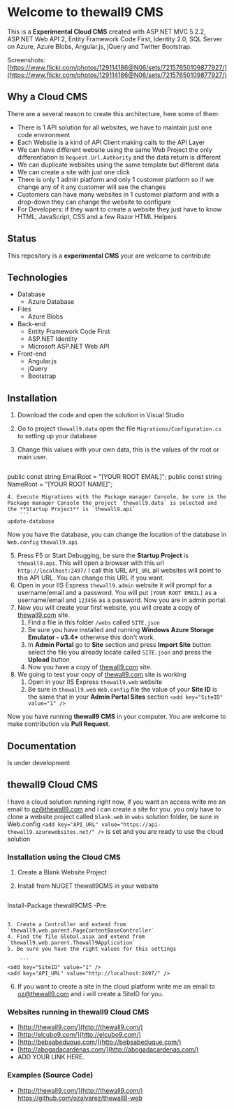 # Welcome to thewall9 CMS

This is a **Experimental Cloud CMS** created with ASP.NET MVC 5.2.2, ASP.NET Web API 2, Entity Framework Code First, Identity 2.0, SQL Server on Azure, Azure Blobs, Angular.js, jQuery and Twitter Bootstrap.

Screenshots: [https://www.flickr.com/photos/129114186@N06/sets/72157650109877927/](https://www.flickr.com/photos/129114186@N06/sets/72157650109877927/)
## Why a Cloud CMS

There are a several reason to create this architecture, here some of them:

* There is 1 API solution for all websites, we have to maintain just one code environment
* Each Website is a kind of API Client making calls to the API Layer
* We can have different website using the same Web Project the only differentiation is `Request.Url.Authority` and the data return is different
* We can duplicate websites using the same template but different data
* We can create a site with just one click
* There is only 1 admin platform and only 1 customer platform so if we change any of it any customer will see the changes
* Customers can have many websites in 1 customer platform and with a drop-down they can change the website to configure
* For Developers: if they want to create a website they just have to know HTML, JavaScript, CSS and a few Razor HTML Helpers

## Status

This repository is a **experimental CMS** your are welcome to contribute

## Technologies

* Database
    * Azure Database
* Files
    * Azure Blobs
* Back-end
    * Entity Framework Code First
    * ASP.NET Identity
    * Microsoft ASP.NET Web API
* Front-end
    * Angular.js
    * jQuery
    * Bootstrap

## Installation

1. Download the code and open the solution in Visual Studio
2. Go to project `thewall9.data` open the file `Migrations/Configuration.cs` to setting up your database
3. Change this values with your own data, this is the values of thr root or main user.
    
    ```
public const string EmailRoot = "[YOUR ROOT EMAIL]";
public const string NameRoot = "[YOUR ROOT NAME]";
```
4. Execute Migrations with the Package manager Console, be sure in the Package manager Console the project `thewall9.data` is selected and the **Startup Project** is `thewall9.api`
    ```
update-database
```
Now you have the database, you can change the location of the database in `Web.config` `thewall9.api`

5. Press F5 or Start Debugging, be sure the **Startup Project** is `thewall9.api`. This will open a browser with this url `http://localhost:2497/` I call this URL `API_URL` all websites will point to this API URL. You can change this URL if you want.
6. Open in your IIS Express `thewall9.admin` website it will prompt for a username/email and a password. You will put `[YOUR ROOT EMAIL]` as a username/email and `123456` as a password. Now you are in admin portal.
7. Now you will create your first website, you will create a copy of [thewall9.com](http://thewall9.com) site.
    1. Find a file in this folder `/webs` called `SITE.json`
    2. Be sure you have installed and running **Windows Azure Storage Emulator - v3.4+** otherwise this don't work.
    3. In **Admin Portal** go to **Site** section and press **Import Site** button select the file you already locate called `SITE.json` and press the **Upload** button
    4. Now you have a copy of [thewall9.com](http://thewall9.com) site.
8. We going to test your copy of [thewall9.com](http://thewall9.com) site is working
    1. Open in your IIS Express `thewall9.web` website
    2. Be sure in `thewall9.web` `Web.config` file the value of your **Site ID** is the same that in your **Admin Portal Sites** section `<add key="SiteID" value="1" />`

Now you have running **thewall9 CMS** in your computer. You are welcome to make contribution via **Pull Request**.

## Documentation

Is under development

## thewall9 Cloud CMS

I have a cloud solution running right now, if you want an access write me an email to [oz@thewall9.com](mailto:oz@thewall9.com) and i can create a site for you. you only have to clone a website project called `blank.web` in `webs` solution folder, be sure in Web.config `<add key="API_URL" value="https://api-thewall9.azurewebsites.net/" />` is set and you are ready to use the cloud solution

### Installation using the Cloud CMS

1. Create a Blank Website Project
2. Install from NUGET thewall9CMS in your website

    ```
Install-Package thewall9CMS -Pre
```

3. Create a Controller and extend from `thewall9.web.parent.PageContentBaseController`
4. Find the file Global.asax and extend from `thewall9.web.parent.Thewall9Application`
5. Be sure you have the right values for this settings

    ```
<add key="SiteID" value="1" />
<add key="API_URL" value="http://localhost:2497/" />
```
6. If you want to create a site in the cloud platform write me an email to [oz@thewall9.com](mailto:oz@thewall9.com) and i will create a SiteID for you.

### Websites running in thewall9 Cloud CMS

* [http://thewall9.com/](http://thewall9.com/)
* [http://elcubo9.com/](http://elcubo9.com/)
* [http://bebsabeduque.com/](http://bebsabeduque.com/)
* [http://abogadacardenas.com/](http://abogadacardenas.com/)
* ADD YOUR LINK HERE.

### Examples (Source Code)

* [http://thewall9.com/](http://thewall9.com/) https://github.com/ozalvarez/thewall9-web